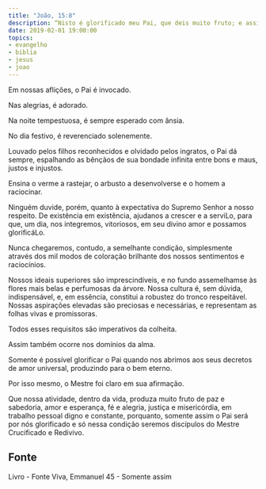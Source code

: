 ```yaml
---
title: "João, 15:8"
description: “Nisto é glorificado meu Pai, que deis muito fruto; e assim sereis meus discípulos.” Jesus
date: 2019-02-01 19:00:00
topics: 
- evangelho
- biblia
- jesus
- joao
---
```


Em nossas aflições, o Pai é invocado.

Nas alegrias, é adorado.

Na noite tempestuosa, é sempre esperado com ânsia.

No dia festivo, é reverenciado solenemente.

Louvado pelos filhos reconhecidos e olvidado pelos ingratos, o Pai dá
sempre, espalhando as bênçãos de sua bondade infinita entre bons e maus, justos e
injustos.

Ensina o verme a rastejar, o arbusto a desenvolver­se e o homem a
raciocinar.

Ninguém duvide, porém, quanto à expectativa do Supremo Senhor a nosso
respeito. De existência em existência, ajuda­nos a crescer e a servi­Lo, para que, um
dia, nos integremos, vitoriosos, em seu divino amor e possamos glorificá­Lo.

Nunca chegaremos, contudo, a semelhante condição, simplesmente através
dos mil modos de coloração brilhante dos nossos sentimentos e raciocínios.

Nossos ideais superiores são imprescindíveis, e no fundo assemelham­se às
flores mais belas e perfumosas da árvore. Nossa cultura é, sem dúvida,
indispensável, e, em essência, constitui a robustez do tronco respeitável. Nossas
aspirações elevadas são preciosas e necessárias, e representam as folhas vivas e
promissoras.

Todos esses requisitos são imperativos da colheita.

Assim também ocorre nos domínios da alma.

Somente é possível glorificar o Pai quando nos abrimos aos seus decretos
de amor universal, produzindo para o bem eterno.

Por isso mesmo, o Mestre foi claro em sua afirmação.

Que nossa atividade, dentro da vida, produza muito fruto de paz e
sabedoria, amor e esperança, fé e alegria, justiça e misericórdia, em trabalho pessoal
digno e constante, porquanto, somente assim o Pai será por nós glorificado e só
nessa condição seremos discípulos do Mestre Crucificado e Redivivo.


## Fonte
Livro - Fonte Viva, Emmanuel
45 - Somente assim
